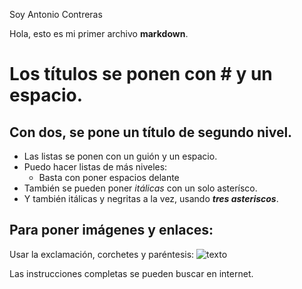 Soy Antonio Contreras

Hola, esto es mi primer archivo **markdown**.

# Los títulos se ponen con # y un espacio.

## Con dos, se pone un título de segundo nivel.

- Las listas se ponen con un guión y un espacio.
- Puedo hacer listas de más niveles:
  - Basta con poner espacios delante
- También se pueden poner *itálicas* con un solo asterísco.
- Y también itálicas y negritas a la vez, usando ***tres asteriscos***.

## Para poner imágenes y enlaces:
Usar la exclamación, corchetes y paréntesis:
![texto](http://google.es)

Las instrucciones completas se pueden buscar en internet.
